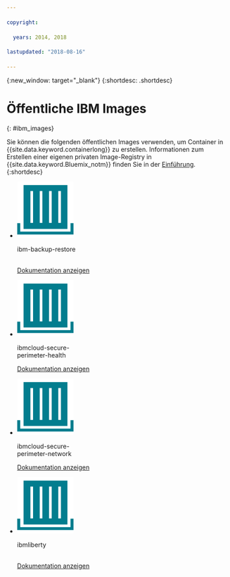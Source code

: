 ```yaml
---

copyright:

  years: 2014, 2018

lastupdated: "2018-08-16"

---
```


{:new_window: target="_blank"}
{:shortdesc: .shortdesc}

# Öffentliche IBM Images
{: #ibm_images}

Sie können die folgenden öffentlichen Images verwenden, um Container in {{site.data.keyword.containerlong}} zu erstellen. Informationen zum Erstellen einer eigenen privaten Image-Registry in {{site.data.keyword.Bluemix_notm}} finden Sie in der [Einführung](/docs/services/Registry/index.html).
{:shortdesc}


<ul class="runtimeIconList">
<li>
<p class="runtimeIcon"><img src="images/container-image_ibm.svg" alt="Weitere Informationen zum Image 'ibm-backup-restore' finden Sie in der Dokumentation."></p>
<p class="runtimeTitle">ibm-backup-restore<br /> <br /></p>
<p class="runtimeLink"><a format="html" href="/docs/services/RegistryImages/ibm-backup-restore/index.html" scope="peer" title="Weitere Informationen zum Image 'ibm-backup-restore' finden Sie in der Dokumentation.">Dokumentation anzeigen</a></p>
</li>
  
<li>
<p class="runtimeIcon"><img src="images/container-image_ibm.svg" alt="Mit dem Image 'ibmcloud-secure-perimeter-health' können Sie Scans und Berichte für potenziell gefährdete Pfade in IBM Cloud-Infrastrukturnetzen erstellen."></p>
<p class="runtimeTitle">ibmcloud-secure-<br />perimeter-health</p>
<p class="runtimeLink"><a format="html"
href="/docs/services/RegistryImages/ibmcloud-secure-perimeter-health/index.html" scope="peer"
 title="Mit dem Image 'ibmcloud-secure-perimeter-health' können Sie Scans und Berichte für zugänglich gemachte Pfade in IBM Cloud-Infrastrukturnetzen erstellen.">Dokumentation anzeigen</a></p>
</li>

<li>
<p class="runtimeIcon"><img src="images/container-image_ibm.svg" alt="Mit dem Image 'ibmcloud-secure-perimeter-network' können Sie die Vyatta-Konfiguration für ein Secure Perimeter Segment anwenden."></p>
<p class="runtimeTitle">ibmcloud-secure-<br />perimeter-network</p>
<p class="runtimeLink"><a format="html"
href="/docs/services/RegistryImages/ibmcloud-secure-perimeter-network/index.html" scope="peer"
 title="Mit dem Image 'ibmcloud-secure-perimeter-network' können Sie die Vyatta-Konfiguration für ein Secure Perimeter Segment anwenden.">Dokumentation anzeigen</a></p>
</li>

<li>
<p class="runtimeIcon"><img src="images/container-image_ibm.svg" alt="Images vom Typ 'ibmliberty' können Sie als übergeordnete Images zum Erstellen eines eigenen Images und zum Bereitstellen eigener WAR-, EAR- oder OSGi-Apps auf der Basis von Java in einem IBM WebSphere Application Server Liberty-Container verwenden."></p>
<p class="runtimeTitle">ibmliberty<br /> <br /></p>
<p class="runtimeLink"><a format="html" href="/docs/services/RegistryImages/ibmliberty/index.html" scope="peer" title="Images vom Typ 'ibmliberty' können Sie als übergeordnete Images zum Erstellen eines eigenen Images und zum Bereitstellen eigener WAR-, EAR- oder OSGi-Apps auf der Basis von Java in einem IBM WebSphere Application Server Liberty-Container verwenden.">Dokumentation anzeigen</a></p>
</li>

</ul>
